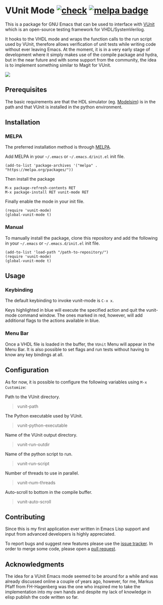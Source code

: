 # VUnit Mode [![check][check-badge]][check-link] [![melpa badge][melpa-badge]][melpa-link]

This is a package for GNU Emacs that can be used to interface with
[VUnit](https://vunit.github.io/) which is an open-source testing
framework for VHDL/SystemVerilog.

It hooks to the VHDL mode and wraps the function calls to
the run script used by VUnit, therefore allows verification of unit
tests while writing code without ever leaving Emacs.
At the moment, it is in a very early stage of development where it
simply makes use of the compile package and hydra, but in the near
future and with some support from the community, the idea is to
implement something similar to Magit for VUnit.

![](media/animation.gif)

## Prerequisites

The basic requirements are that the HDL simulator 
(eg. [Modelsim](https://eda.sw.siemens.com/en-US/ic/modelsim/))
is in the path and that VUnit is installed in the python environment.

## Installation

### MELPA

The preferred installation method is through [MELPA](https://melpa.org/).

Add MELPA in your `~/.emacs` or `~/.emacs.d/init.el` init file.

```elisp
(add-to-list 'package-archives '("melpa" . "https://melpa.org/packages/"))
```

Then install the package

```elisp
M-x package-refresh-contents RET
M-x package-install RET vunit-mode RET
```

Finally enable the mode in your init file.

```elisp
(require 'vunit-mode)
(global-vunit-mode t)
```

### Manual

To manually install the package, clone this repository and add the
following in your `~/.emacs` or `~/.emacs.d/init.el` init file.

```elisp
(add-to-list 'load-path "/path-to-repository/")
(require 'vunit-mode)
(global-vunit-mode t)
```

## Usage

### Keybinding

The default keybinding to invoke vunit-mode is `C-x x`.

Keys highlighted in blue will execute the specified action and
quit the vunit-mode command window.
The ones marked in red, however, will add additional flags
to the actions available in blue.

### Menu Bar

Once a VHDL file is loaded in the buffer, the `VUnit` Menu will
appear in the Menu Bar. It is also possible to set flags and run
tests without having to know any key bindings at all.

## Configuration

As for now, it is possible to configure the following variables
using `M-x Customize`:

Path to the VUnit directory.
> vunit-path

The Python executable used by VUnit.
> vunit-python-executable

Name of the VUnit output directory.
> vunit-run-outdir

Name of the python script to run.
> vunit-run-script

Number of threads to use in parallel.
> vunit-num-threads

Auto-scroll to bottom in the compile buffer.
> vunit-auto-scroll

## Contributing

Since this is my first application ever written in Emacs Lisp
support and input from advanced developers is highly appreciated.

To report bugs and suggest new features please use the
[issue tracker](https://github.com/embed-me/vunit-mode/issues).
In order to merge some code, please open a
[pull request](https://github.com/embed-me/vunit-mode/pulls).

## Acknowledgments

The idea for a VUnit Emacs mode seemed to be around for a while and was
already discussed online a couple of years ago, however,
for me, Markus Pfaff from FH-Hagenberg was the one who inspired me to
take the implementation into my own hands and despite my lack of knowledge
in elisp publish the code written so far.


[check-link]: https://github.com/embed-me/vunit-mode/actions
[check-badge]: https://github.com/embed-me/vunit-mode/actions/workflows/github-actions-ci.yml/badge.svg
[melpa-link]: https://melpa.org/#/vunit-mode
[melpa-badge]: https://melpa.org/packages/vunit-mode-badge.svg